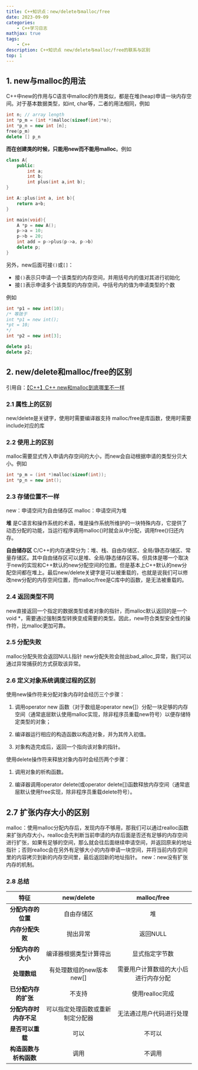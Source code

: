 ```yaml
---
title: C++知识点：new/delete与malloc/free
date: 2023-09-09
categories: 
    - C++学习日志
mathjax: true
tags: 
    - C++
description: C++知识点 new/delete与malloc/free的联系与区别
top: 1
---
```




## 1. new与malloc的用法

C++中new的作用与C语言中malloc的作用类似，都是在堆(heap)申请一块内存空间。对于基本数据类型，如int, char等，二者的用法相同，例如

```cpp
int n; // array length
int *p_m = (int *)malloc(sizeof(int)*n);
int *p_n = new int [n];
free(p_m)
delete [] p_n
```

**而在创建类的时候，只能用new而不能用malloc**。例如

```cpp
class A{
    public:
        int a;
        int b;
        int plus(int a,int b);
}

int A::plus(int a, int b){
    return a+b;
}

int main(void){
    A *p = new A();
    p->a = 10;
    p->b = 20;
    int add = p->plus(p->a, p->b)
    delete p;
}

```

另外，new后面可接`()`或`[]`：
- 接`()`表示只申请一个该类型的内存空间，并用括号内的值对其进行初始化
- 接`[]`表示申请多个该类型的内存空间，中括号内的值为申请类型的个数

例如
```cpp
int *p1 = new int(10);
/* 等效于
int *p1 = new int();
*pt = 10;
*/
int *p2 = new int[3];

delete p1;
delete p2;
```

## 2. new/delete和malloc/free的区别

引用自：[【C++】C++ new和malloc到底哪里不一样](https://www.cnblogs.com/lcgbk/p/14118782.html)

### 2.1 属性上的区别

new/delete是关键字，使用时需要编译器支持
malloc/free是库函数，使用时需要include对应的库

### 2.2 使用上的区别

malloc需要显式传入申请内存空间的大小，而new会自动根据申请的类型分贝大小。例如

```cpp
int *p_m = (int *)malloc(sizeof(int));
int *p_n = new int();
```

### 2.3 存储位置不一样

new：申请空间为自由储存区
malloc：申请空间为堆

**堆** 是C语言和操作系统的术语，堆是操作系统所维护的一块特殊内存，它提供了动态分配的功能，当运行程序调用malloc()时就会从中分配，调用free()归还内存。

**自由储存区** C/C++的内存通常分为：堆、栈、自由存储区、全局/静态存储区、常量存储区。其中自由储存区可以是堆、全局/静态储存区等。但具体是哪一个取决于new的实现和C++默认的new分配空间的位置。但是基本上C++默认的new分配空间都在堆上。最后new/delete关键字是可以被重载的，也就是说我们可以修改new分配的内存空间位置，而malloc/free是C库中的函数，是无法被重载的。

### 2.4 返回类型不同

new直接返回一个指定的数据类型或者对象的指针，而malloc默认返回的是一个void *，需要通过强制类型转换变成需要的类型。因此，new符合类型安全性的操作符，比malloc更加可靠。

### 2.5 分配失败

malloc分配失败会返回NULL指针
new分配失败会抛出bad_alloc_异常，我们可以通过异常捕获的方式获取该异常。

### 2.6 定义对象系统调度过程的区别

使用new操作符来分配对象内存时会经历三个步骤：

1. 调用operator new 函数（对于数组是operator new[]）分配一块足够的内存空间（通常底层默认使用malloc实现，除非程序员重载new符号）以便存储特定类型的对象；

2. 编译器运行相应的构造函数以构造对象，并为其传入初值。

3. 对象构造完成后，返回一个指向该对象的指针。

使用delete操作符来释放对象内存时会经历两个步骤：

1. 调用对象的析构函数。

2. 编译器调用operator delete(或operator delete[])函数释放内存空间（通常底层默认使用free实现，除非程序员重载delete符号）。

## 2.7 扩张内存大小的区别

malloc：使用malloc分配内存后，发现内存不够用，那我们可以通过realloc函数来扩张内存大小，realloc会先判断当前申请的内存后面是否还有足够的内存空间进行扩张，如果有足够的空间，那么就会往后面继续申请空间，并返回原来的地址指针；否则realloc会在另外有足够大小的内存申请一块空间，并将当前内存空间里的内容拷贝到新的内存空间里，最后返回新的地址指针。
new：new没有扩张内存的机制。

### 2.8 总结

|        特征        |            new/delete            |              malloc/free             |
|:------------------:|:--------------------------------:|:------------------------------------:|
| **分配内存的位置**     | 自由存储区                       | 堆                                   |
| **内存分配失败**       | 抛出异常                         | 返回NULL                             |
| **分配内存的大小**     | 编译器根据类型计算得出           | 显式指定字节数                       |
| **处理数组**           | 有处理数组的new版本new[]         | 需要用户计算数组的大小后进行内存分配 |
| **已分配内存的扩张**   | 不支持                           | 使用realloc完成                      |
| **分配内存时内存不足** | 可以指定处理函数或重新制定分配器 | 无法通过用户代码进行处理             |
| **是否可以重载**       | 可以                             | 不可以                               |
| **构造函数与析构函数** | 调用                             | 不调用                               |